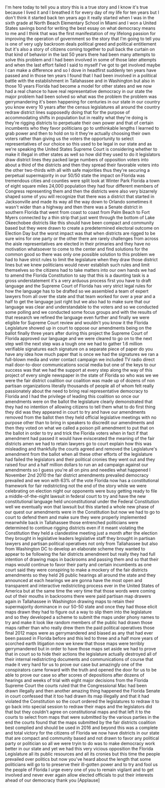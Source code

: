 
I&#39;m here today to tell you a story this
is a true story and I know it&#39;s true
because I lived it and I breathed it for
every day of my life for ten years but I
don&#39;t think it started back ten years
ago it really started when I was in the
sixth grade at North Beach Elementary
School in Miami and I won a United
States savings bond for writing the best
essay on what democracy means to me and
I think that was the first manifestation
of my lifelong passion for improving the
operation of government so the story
that I&#39;m going to tell you is one of
very ugly backroom deals political greed
and political entitlement but it&#39;s also
a story of citizens coming together to
pull back the curtain on that kind of
behavior in the last 50 years there had
been many attempts to solve this problem
and I had been involved in some of those
later attempts and when the last effort
failed I said to myself I&#39;ve got to get
involved maybe I can make a difference
and so I dove in headfirst
suddenly ten years have passed and in
those ten years I found that I had been
involved in a political battle with the
establishment in Tallahassee and in
Washington but also in those 10 years
Florida had become a model for other
states and we now had a real chance to
have real representative democracy in
our state the major problem had been
solved so what was the problem the
problem was gerrymandering it&#39;s been
happening for centuries in our state
in our country you know every 10 years
after the census legislatures all around
the country redraw district lines
supposedly doing that for the purpose of
accommodating shifts in population but
in reality what they&#39;re doing is they&#39;re
rigging districts to perpetuate their
own power and that of certain incumbents
who they favor politicians go to
unthinkable lengths I learned to grab
power and then to hold on to it they&#39;re
actually choosing their own voters
rather than giving us the voters the
opportunity to select representatives of
our choice so this used to be legal in
our state and as we&#39;re speaking the
United States Supreme Court is
considering whether to make it illegal
in other states as well so how did they
used to do it
legislators draw district lines they
packed large numbers of opposition
voters into about a third of the
districts and then they spread their
favorable voters into the other
two-thirds with all with safe majorities
thus they&#39;re securing a perpetual
supermajority in our 50/50 state the
impact on Florida was tremendous cities
and counties were split look at Winter
Park Florida a town of eight square
miles 24,000 population they had four
different members of Congress
representing them and then the districts
were also very bizarrely shaped some of
you will recognize that there was a
district that started in Jacksonville
and made its way all the way down to
Orlando sometimes it wasn&#39;t wider than a
highway and then there was a Senate
district in southern Florida that went
from coast to coast from Palm Beach to
Fort Myers
connected by a thin strip that just went
through the bottom of Lake Okeechobee
districts like this should have been
compact and community based but they
were drawn to create a predetermined
electoral outcome on Election Day but
the worst impact was that when districts
are rigged to be sure wins for one party
or the other there are rarely challenges
from across the aisle representatives
are elected in their primaries and they
have no motivation whatsoever to come to
the center and find solutions for the
common good so there was only one
possible solution to this problem we had
to have strict rules to limit the
legislature when they draw those
district lines but we knew politicians
would never establish such rules and
limit themselves so the citizens had to
take matters into our own hands we had
to amend the Florida Constitution to say
that this is a daunting task is a gross
understatement it&#39;s a very arduous
process first you have to draft language
and the Supreme Court of Florida has
very strict legal rules for how the
language has to be drafted so we
assembled a team of expert lawyers from
all over the state and that team worked
for over a year and a half to get the
language just right but we also had to
make sure that our language was clear
and understandable to the voters and so
we conducted some polling and we
conducted some focus groups and with the
results of that research we refined the
language even further and finally we
were eligible for Supreme Court review
and wouldn&#39;t you know it the Florida
Legislature showed up in court to oppose
our amendments being on the ballot
finally three years after
during this project the Supreme Court of
Florida approved our language and we
were cleared to go on to the next step
well the next step was a tough one we
had to gather 1.6 million verifiable
signatures each signature on a separate
piece of paper do you have any idea how
much paper that is once we had the
signatures we ran a full-blown media and
voter contact campaign we included TV
radio direct mail door-to-door
communications social media but one of
the keys to our success was that we had
the support at every step along the way
of this project of every single
newspaper in the state of Florida so who
was we we were the fair district
coalition our coalition was made up of
dozens of non partisan organizations
literally thousands of people all of
whom felt really passionately about the
need to bring real representative
democracy to Florida and I had the
privilege of leading this coalition so
once our amendments were on the ballot
the legislature clearly demonstrated
that they had no intention of allowing
citizens to tell them what to do first
thing they did was they appeared in
court to try and have our amendments
removed from the ballot then they held
official legislative meetings with no
purpose other than to bring in speakers
to discredit our amendments and then
they voted on what we called a poison
pill amendment to put that on the ballot
in order to try and trick the Florida
voters when in fact if that amendment
had passed it would have eviscerated the
meaning of the fair districts amen
we had to retain lawyers go to court
explain how this was misleading and
thankfully the courts agreed and removed
the Legislature&#39;s amendment from the
ballot when all these other efforts of
the legislature had failed the
legislators and their political cronies
they went out and they raised four and a
half million dollars to run an ad
campaign against our amendments so I
guess you&#39;re all on pins and needles
what happened
I November 2nd 2010 the fair district
amendments prevailed democracy prevailed
and we won with 63% of the vote Florida
now has a constitutional framework for
fair redistricting not the end of the
story while we were celebrating on
election night our opponents were busy
getting ready to file a
middle-of-the-night lawsuit in federal
court to try and have the new
constitutional language held
unconstitutional under the Federal
Constitution
well we eventually won that lawsuit but
this started a whole new phase of our
quest our amendments were in the
Constitution but now we had to go to
court to defend them and make sure they
were properly implemented meanwhile back
in Tallahassee those entrenched
politicians were determined to continue
rigging districts even if it meant
violating the Constitution they held a
clandestine meeting just a month after
the election they brought in legislative
leaders legislative staff they brought
in
partisan lawyers and partisan political
operatives not only from Tallahassee but
also from Washington DC to develop an
elaborate scheme they wanted to appear
to be following the fair districts
amendment but really they had full
intention of drawing maps in backrooms
and passing them and so that their maps
would continue to favor their party and
certain incumbents as one court said
they were conspiring to make a mockery
of the fair districts amendments so they
held 26 public hearings all around the
state and they announced at each
hearings we are gonna have the most open
and transparent and interactive
redistricting process ever in the United
States of America but at the same time
the very time that those words were
coming out of their mouths in backrooms
there were paid partisan map drawers
again in Tallahassee in Washington
drawing maps to retain their
supermajority dominance in our 50-50
state and once they had those elicit
maps drawn they had to figure out a way
to slip them into the legislature and so
they developed a scheme to submit the
maps under phony names to try and make
it look like random members of the
public had drawn those maps rather than
who really drew them the paid political
operatives those final 2012 maps were as
gerrymandered and biased as any that had
ever been passed in Florida before and
this led to three and a half more years
of scorched earth litigation now we knew
that those maps were terribly
gerrymandered but in order to have those
maps set aside we
had to prove that in court so to hide
their actions the legislature actually
destroyed all of their internal
redistricting documents and
communications of course that made it
very hard for us to prove our case
but amazingly one of the conspirators
came forward with the truth and opened
the door for us to be able to prove our
case
so after scores of depositions after
dozens of hearings and weeks of trial
with eight major decisions from the
Florida Supreme Court the courts ruled
that the Congressional Mac had been
drawn illegally and then another amazing
thing happened the Florida Senate in
court confessed that it too had drawn
its map illegally and that it had
violated the Constitution so the court
ordered the legislatures to redraw it to
go back into special session to redraw
their maps and the legislators did that
but they couldn&#39;t agree on
constitutional maps and that left it to
the courts to select from maps that were
submitted by the various parties in the
end the courts found that the maps
submitted by the fair districts
coalition best complied and should be
used in 2016 and beyond this was a
complete and total victory for the
citizens of Florida we now have
districts in our state that are compact
and community based and not drawn to
favor any political party or politician
so
all we were tryin to do was to make
democracy work better in our state and
yet we had this very vicious opposition
the Florida Legislature all its public
resources and all its cronies but this
time the people prevailed over politics
but now you&#39;ve heard about the length
that some politicians will go to to
preserve their ill-gotten power and to
try and fool us the people of Florida I
urge every one of you to remain vigilant
and to get involved and never ever again
allow elected officials to put their
interests ahead of our democracy thank
you
[Applause]
